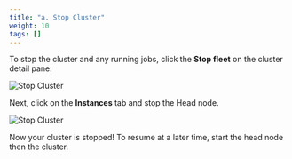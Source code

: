 ```yaml
---
title: "a. Stop Cluster"
weight: 10
tags: []
---
```


To stop the cluster and any running jobs, click the **Stop fleet** on the cluster detail pane:

![Stop Cluster](/images/06-Cleanup/pcui-stop.png)

Next, click on the **Instances** tab and stop the Head node.

![Stop Cluster](/images/06-Cleanup/pcui-stop-2.png)

Now your cluster is stopped! To resume at a later time, start the head node then the cluster.
